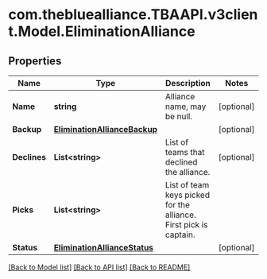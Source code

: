 
# com.thebluealliance.TBAAPI.v3client.Model.EliminationAlliance

## Properties

Name | Type | Description | Notes
------------ | ------------- | ------------- | -------------
**Name** | **string** | Alliance name, may be null. | [optional] 
**Backup** | [**EliminationAllianceBackup**](EliminationAllianceBackup.md) |  | [optional] 
**Declines** | **List&lt;string&gt;** | List of teams that declined the alliance. | [optional] 
**Picks** | **List&lt;string&gt;** | List of team keys picked for the alliance. First pick is captain. | 
**Status** | [**EliminationAllianceStatus**](EliminationAllianceStatus.md) |  | [optional] 

[[Back to Model list]](../README.md#documentation-for-models)
[[Back to API list]](../README.md#documentation-for-api-endpoints)
[[Back to README]](../README.md)

